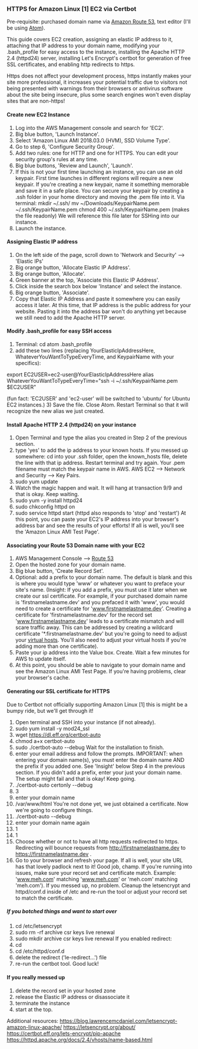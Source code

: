 ### HTTPS for Amazon Linux [1] EC2 via Certbot
Pre-requisite: purchased domain name via [Amazon Route 53](https://aws.amazon.com/route53/), text editor (I'll be using [Atom](https://atom.io/)).

This guide covers EC2 creation, assigning an elastic IP address to it, attaching that IP address to your domain name, modifying your .bash_profile for easy access to the instance, installing the Apache HTTP 2.4 (httpd24) server, installing Let's Encrypt's certbot for generation of free SSL certificates, and enabling http redirects to https.

Https does not affect your development process, https instantly makes your site more professional, it increases your potential traffic due to visitors not being presented with warnings from their browsers or antivirus software about the site being insecure, plus some search engines won't even display sites that are non-https!

#### Create new EC2 Instance
1) Log into the AWS Management console and search for 'EC2'.
2) Big blue button, 'Launch Instance'.
3) Select 'Amazon Linux AMI 2018.03.0 (HVM), SSD Volume Type'.
4) Go to step 6, 'Configure Security Group'.
5) Add two rules: one for HTTP and one for HTTPS. You can edit your security group's rules at any time.
6) Big blue buttons, 'Review and Launch', 'Launch'.
7) If this is not your first time launching an instance, you can use an old keypair. First time launches in different regions will require a new keypair.
If you're creating a new keypair, name it something memorable and save it in a safe place.
You can secure your keypair by creating a .ssh folder in your home directory and moving the .pem file into it.
Via terminal:
mkdir ~/.ssh/
mv ~/Downloads/KeypairName.pem  ~/.ssh/KeypairName.pem
chmod 400 ~/.ssh/KeypairName.pem (makes the file readonly)
We will reference this file later for SSHing into our instance.
8) Launch the instance.

#### Assigning Elastic IP address
1) On the left side of the page, scroll down to 'Network and Security' --> 'Elastic IPs'
2) Big orange button, 'Allocate Elastic IP Address'.
3) Big orange button, 'Allocate'.
4) Green banner at the top, 'Associate this Elastic IP Address'.
5) Click inside the search box below 'Instance' and select the instance.
6) Big orange button, 'Associate'.
7) Copy that Elastic IP Address and paste it somewhere you can easily access it later. At this time, that IP address is the public address for your website. Pasting it into the address bar won't do anything yet because we still need to add the Apache HTTP server.

#### Modify .bash_profile for easy SSH access
1) Terminal:
cd
atom .bash_profile
2) add these two lines (replacing YourElasticIpAddressHere, WhateverYouWantToTypeEveryTime, and KeypairName with your specifics):

export EC2USER=ec2-user@YourElasticIpAddressHere
alias WhateverYouWantToTypeEveryTime="ssh -i ~/.ssh/KeypairName.pem $EC2USER"

(fun fact: 'EC2USER' and 'ec2-user' will be switched to 'ubuntu' for Ubuntu EC2 instances.)
3) Save the file. Close Atom. Restart Terminal so that it will recognize the new alias we just created.

#### Install Apache HTTP 2.4 (httpd24) on your instance
1) Open Terminal and type the alias you created in Step 2 of the previous section.
2) type 'yes' to add the ip address to your known hosts. If you messed up somewhere: cd into your .ssh folder, open the known_hosts file, delete the line with that ip address. Restart terminal and try again. Your .pem filename must match the keypair name in AWS. AWS EC2 --> Network and Security --> Key Pairs.
3) sudo yum update
4) Watch the magic happen and wait. It will hang at transaction 9/9 and that is okay. Keep waiting.
5) sudo yum -y install httpd24
6) sudo chkconfig httpd on
7) sudo service httpd start
(httpd also responds to 'stop' and 'restart')
At this point, you can paste your EC2's IP address into your browser's address bar and see the results of your efforts! If all is well, you'll see the 'Amazon Linux AMI Test Page'.

#### Associating your Route 53 Domain name with your EC2
1) AWS Management Console --> [Route 53](https://console.aws.amazon.com/route53/home?#)
2) Open the hosted zone for your domain name.
3) Big blue button, 'Create Record Set'.
4) Optional: add a prefix to your domain name. The default is blank and this is where you would type 'www' or whatever you want to preface your site's name.
(Insight: If you add a prefix, you must use it later when we create our ssl certificate. For example, if your purchased domain name is 'firstnamelastname.dev' and you prefaced it with 'www', you would need to create a certificate for 'www.firstnamelastname.dev'. Creating a certificate for 'firstnamelastname.dev' for the record set 'www.firstnamelastname.dev' leads to a certificate mismatch and will scare traffic away. This can be addressed by creating a wildcard certificate '*.firstnamelastname.dev' but you're going to need to adjust your [virtual hosts](https://httpd.apache.org/docs/2.4/vhosts/name-based.html). You'll also need to adjust your virtual hosts if you're adding more than one certificate).
5) Paste your ip address into the Value box. Create. Wait a few minutes for AWS to update itself.
6) At this point, you should be able to navigate to your domain name and see the Amazon Linux AMI Test Page. If you're having problems, clear your browser's cache.

#### Generating our SSL certificate for HTTPS
Due to Certbot not officially supporting Amazon Linux [1] this is might be a bumpy ride, but we'll get through it!

1) Open terminal and SSH into your instance (if not already).
2) sudo yum install -y mod24_ssl
3) wget https://dl.eff.org/certbot-auto
4) chmod a+x certbot-auto
5) sudo ./certbot-auto --debug
Wait for the installation to finish.
6) enter your email address and follow the prompts. IMPORTANT: when entering your domain name(s), you must enter the domain name AND the prefix if you added one. See 'Insight' below Step 4 in the previous section. If you didn't add a prefix, enter your just your domain name.
The setup might fail and that is okay! Keep going.
8) ./certbot-auto certonly --debug
9) 3
10) enter your domain name
11) /var/www/html
You're not done yet, we just obtained a certificate. Now we're going to configure things.
12) ./certbot-auto --debug
13) enter your domain name again
14) 1
15) 1
16) Choose whether or not to have all http requests redirected to https. Redirecting will bounce requests from http://firstnamelastname.dev to https://firstnamelastname.dev .
17) Go to your browser and refresh your page. If all is well, your site URL has that lovely padlock next to it! Good job, champ.
If you're running into issues, make sure your record set and certificate match. Example: 'www.meh.com' matching 'www.meh.com' or 'meh.com' matching 'meh.com'). If you messed up, no problem. Cleanup the letsencrypt and httpd/conf.d inside of /etc and re-run the tool or adjust your record set to match the certificate.

##### If you botched things and want to start over
1) cd /etc/letsencrypt
2) sudo rm -rf archive csr keys live renewal
3) sudo mkdir archive csr keys live renewal
If you enabled redirect:
4) cd
5) cd /etc/httpd/conf.d
6) delete the redirect ('le-redirect...') file
7) re-run the certbot tool. Good luck!

#### If you really messed up
1) delete the record set in your hosted zone
2) release the Elastic IP address or disassociate it
3) terminate the instance
4) start at the top.

Additional resources:
https://blog.lawrencemcdaniel.com/letsencrypt-amazon-linux-apache/
https://letsencrypt.org/about/
https://certbot.eff.org/lets-encrypt/pip-apache
https://httpd.apache.org/docs/2.4/vhosts/name-based.html
